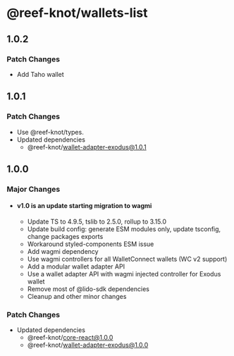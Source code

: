 # @reef-knot/wallets-list

## 1.0.2

### Patch Changes

- Add Taho wallet

## 1.0.1

### Patch Changes

- Use @reef-knot/types.
- Updated dependencies
  - @reef-knot/wallet-adapter-exodus@1.0.1

## 1.0.0

### Major Changes

- #### v1.0 is an update starting migration to wagmi
  - Update TS to 4.9.5, tslib to 2.5.0, rollup to 3.15.0
  - Update build config: generate ESM modules only, update tsconfig, change packages exports
  - Workaround styled-components ESM issue
  - Add wagmi dependency
  - Use wagmi controllers for all WalletConnect wallets (WC v2 support)
  - Add a modular wallet adapter API
  - Use a wallet adapter API with wagmi injected controller for Exodus wallet
  - Remove most of @lido-sdk dependencies
  - Cleanup and other minor changes

### Patch Changes

- Updated dependencies
  - @reef-knot/core-react@1.0.0
  - @reef-knot/wallet-adapter-exodus@1.0.0
